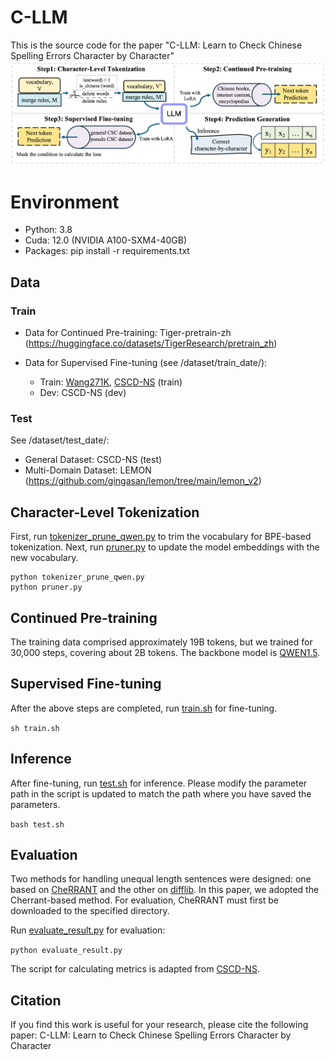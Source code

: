 # C-LLM
This is the source code for the paper "C-LLM: Learn to Check Chinese Spelling Errors Character by Character"
![](paper.png)

# Environment
* Python: 3.8
* Cuda: 12.0 (NVIDIA A100-SXM4-40GB)
* Packages: pip install -r requirements.txt

## Data

### Train
* Data for Continued Pre-training: Tiger-pretrain-zh (https://huggingface.co/datasets/TigerResearch/pretrain_zh)

* Data for Supervised Fine-tuning (see /dataset/train_date/): 
    
    * Train: [Wang271K](https://github.com/wdimmy/Automatic-Corpus-Generation), [CSCD-NS](https://github.com/nghuyong/cscd-ns/tree/master) (train)
    * Dev: CSCD-NS (dev)

### Test
See /dataset/test_date/:
* General Dataset: CSCD-NS (test)
* Multi-Domain Dataset: LEMON (https://github.com/gingasan/lemon/tree/main/lemon_v2)

## Character-Level Tokenization 
First, run [tokenizer_prune_qwen.py](https://github.com/ktlKTL/C-LLM/blob/main/tokenizer_prune_qwen.py) to trim the vocabulary for BPE-based tokenization. Next, run [pruner.py](https://github.com/ktlKTL/C-LLM/blob/main/pruner.py) to update the model embeddings with the new vocabulary.

```
python tokenizer_prune_qwen.py 
python pruner.py
```

## Continued Pre-training
The training data comprised approximately 19B tokens, but we trained for 30,000 steps, covering about 2B tokens. The backbone model is [QWEN1.5](https://huggingface.co/collections/Qwen/qwen15-65c0a2f577b1ecb76d786524). 


## Supervised Fine-tuning
After the above steps are completed, run [train.sh](https://github.com/ktlKTL/C-LLM/blob/main/train.sh) for fine-tuning.

`sh train.sh`

## Inference
After fine-tuning, run [test.sh](https://github.com/ktlKTL/C-LLM/blob/main/test.sh) for inference. Please modify the parameter path in the script is updated to match the path where you have saved the parameters.

`bash test.sh`

## Evaluation
Two methods for handling unequal length sentences were designed: one based on [CheRRANT](https://github.com/HillZhang1999/MuCGEC/tree/main/scorers/ChERRANT) and the other on [difflib](https://github.com/python/cpython/blob/main/Lib/difflib.py). In this paper, we adopted the Cherrant-based method. For evaluation, CheRRANT must first be downloaded to the specified directory.

Run [evaluate_result.py](https://github.com/ktlKTL/C-LLM/blob/main/evaluate_result.py) for evaluation:

`python evaluate_result.py`

The script for calculating metrics is adapted from [CSCD-NS](https://github.com/nghuyong/cscd-ns/blob/master/evaluation/evaluate.py).
## Citation
If you find this work is useful for your research, please cite the following paper: C-LLM: Learn to Check Chinese Spelling Errors Character by Character
